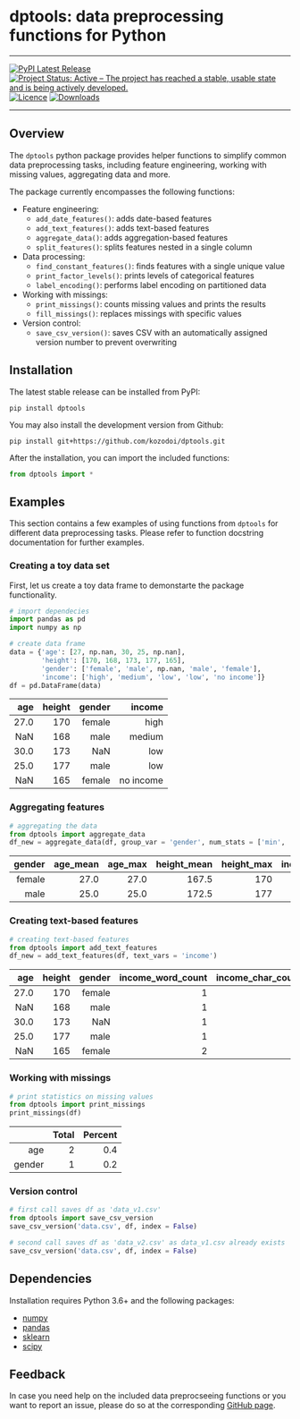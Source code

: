 # dptools: data preprocessing functions for Python

---

[![PyPI Latest Release](https://img.shields.io/pypi/v/dptools.svg)](https://pypi.org/project/dptools/)
[![Project Status: Active – The project has reached a stable, usable state and is being actively developed.](https://www.repostatus.org/badges/latest/active.svg)](https://www.repostatus.org/#active)
[![Licence](https://img.shields.io/github/license/mashape/apistatus.svg)](http://choosealicense.com/licenses/mit/)
[![Downloads](https://img.shields.io/pypi/dm/dptools)](https://pypi.org/project/dptools/)

---

## Overview

The `dptools` python package provides helper functions to simplify common data preprocessing tasks, including feature engineering, working with missing values, aggregating data and more. 

The package currently encompasses the following functions:
- Feature engineering:
    - `add_date_features()`: adds date-based features
    - `add_text_features()`: adds text-based features 
    - `aggregate_data()`: adds aggregation-based features
    - `split_features()`: splits features nested in a single column
- Data processing:
    - `find_constant_features()`: finds features with a single unique value
    - `print_factor_levels()`: prints levels of categorical features
    - `label_encoding()`: performs label encoding on partitioned data
- Working with missings:
    - `print_missings()`: counts missing values and prints the results
    - `fill_missings()`: replaces missings with specific values
- Version control:
    - `save_csv_version()`: saves CSV with an automatically assigned version number to prevent overwriting



## Installation

The latest stable release can be installed from PyPI:
```
pip install dptools
```

You may also install the development version from Github:
```
pip install git+https://github.com/kozodoi/dptools.git
```

After the installation, you can import the included functions:
```py
from dptools import *
```


## Examples

This section contains a few examples of using functions from `dptools` for different data preprocessing tasks. Please refer to function docstring documentation for further examples.


### Creating a toy data set

First, let us create a toy data frame to demonstarte the package functionality.

```py
# import dependecies
import pandas as pd
import numpy as np

# create data frame
data = {'age': [27, np.nan, 30, 25, np.nan], 
        'height': [170, 168, 173, 177, 165], 
        'gender': ['female', 'male', np.nan, 'male', 'female'],
        'income': ['high', 'medium', 'low', 'low', 'no income']}
df = pd.DataFrame(data)
```
| age | height | gender | income |
|---:| ---:| ---:| ---:|   
| 27.0 | 170 | female | high |
| NaN | 168 | male | medium |
| 30.0 | 173 | NaN | low |
| 25.0 | 177 | male | low |
| NaN | 165 | female | no income |


### Aggregating features

```py
# aggregating the data
from dptools import aggregate_data
df_new = aggregate_data(df, group_var = 'gender', num_stats = ['min', 'max'], fac_stats = 'mode')   
```
| gender | age_mean | age_max | height_mean | height_max | income_mode |
|---:| ---:| ---:| ---:| ---:| ---:|    
| female | 27.0 | 27.0 | 167.5 | 170 | 'high' |
| male | 25.0 | 25.0 | 172.5 | 177 | 'low' |


### Creating text-based features

```py
# creating text-based features
from dptools import add_text_features
df_new = add_text_features(df, text_vars = 'income')
```
| age | height | gender | income_word_count | income_char_count |  income_tfidf_0 | ... | income_tfidf_3 | 
|---:| ---:| ---:| ---:| ---:| ---:| ---:| ---:|
| 27.0 | 170 | female | 1 | 4 | 1.0 | ... | 0.0 | 
| NaN | 168 | male | 1 | 6 | 0.0 | ... | 1.0 | 
| 30.0 | 173 | NaN | 1 | 3 | 0.0 | ... | 0.0 | 
| 25.0 | 177 | male | 1 | 3 | 0.0 | ... | 0.0 | 
| NaN | 165 | female | 2 | 9 | 0.0 | ... | 0.0 |


### Working with missings

```py
# print statistics on missing values
from dptools import print_missings
print_missings(df)
```
| | Total | Percent | 
|---:| ---:| ---:|
| age | 2 | 0.4 |
| gender | 1 | 0.2 |


### Version control

```py
# first call saves df as 'data_v1.csv'
from dptools import save_csv_version
save_csv_version('data.csv', df, index = False)

# second call saves df as 'data_v2.csv' as data_v1.csv already exists
save_csv_version('data.csv', df, index = False)
```


## Dependencies

Installation requires Python 3.6+ and the following packages:
- [numpy](https://www.numpy.org)
- [pandas](https://pandas.pydata.org)
- [sklearn](https://scikit-learn.org)
- [scipy](https://scipy.org)


## Feedback

In case you need help on the included data preprocseeing functions or you want to report an issue, please do so at the corresponding [GitHub page](https://github.com/kozodoi/dptools/issues).